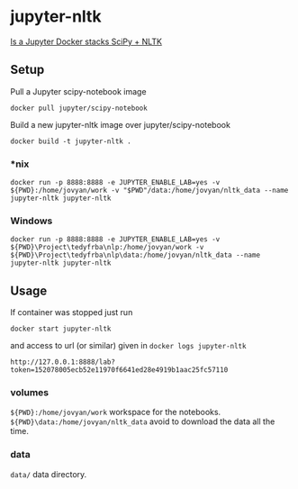 # jupyter-nltk
[Is a Jupyter Docker stacks SciPy + NLTK](https://www.mendeley.com/download-reference-manager/linux)

## Setup
Pull a Jupyter scipy-notebook image
```
docker pull jupyter/scipy-notebook
```
Build a new jupyter-nltk image over jupyter/scipy-notebook
```
docker build -t jupyter-nltk .
```

### *nix
```
docker run -p 8888:8888 -e JUPYTER_ENABLE_LAB=yes -v ${PWD}:/home/jovyan/work -v "$PWD"/data:/home/jovyan/nltk_data --name jupyter-nltk jupyter-nltk
```

### Windows
```
docker run -p 8888:8888 -e JUPYTER_ENABLE_LAB=yes -v ${PWD}\Project\tedyfrba\nlp:/home/jovyan/work -v ${PWD}\Project\tedyfrba\nlp\data:/home/jovyan/nltk_data --name jupyter-nltk jupyter-nltk
```

## Usage
If container was stopped just run
```
docker start jupyter-nltk
```
and access to url (or similar) given in `docker logs jupyter-nltk`
```
http://127.0.0.1:8888/lab?token=152078005ecb52e11970f6641ed28e4919b1aac25fc57110
```
### volumes
`${PWD}:/home/jovyan/work` workspace for the notebooks.
`${PWD}\data:/home/jovyan/nltk_data` avoid to download the data all the time.

### data
`data/` data directory.

